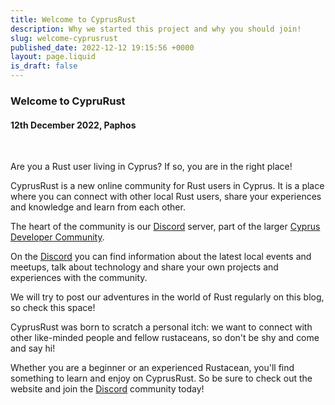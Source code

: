 ```yaml
---
title: Welcome to CyprusRust
description: Why we started this project and why you should join!
slug: welcome-cyprusrust
published_date: 2022-12-12 19:15:56 +0000
layout: page.liquid
is_draft: false
---
```


<hgroup>

### Welcome to CypruRust

#### 12th December 2022, Paphos

</hgroup>

&nbsp;

Are you a Rust user living in Cyprus? 
If so, you are in the right place!

CyprusRust is a new online community for Rust users in Cyprus. 
It is a place where you can connect with other local Rust users, share your experiences and knowledge and learn from each other.

The heart of the community is our [Discord](https://discord.gg/3xKSyZM4mB) server, part of the larger [Cyprus Developer Community](https://cdc.cy).

On the [Discord](https://discord.gg/3xKSyZM4mB) you can find information about the latest local events and meetups, 
talk about technology and share your own projects and experiences with the community.

We will try to post our adventures in the world of Rust regularly on this blog, so check this space!

CyprusRust was born to scratch a personal itch: we want to connect with other like-minded people and fellow rustaceans, so don't be shy and come and say hi!

Whether you are a beginner or an experienced Rustacean, you'll find something to learn and enjoy on CyprusRust.
So be sure to check out the website and join the [Discord](https://discord.gg/3xKSyZM4mB) community today!
